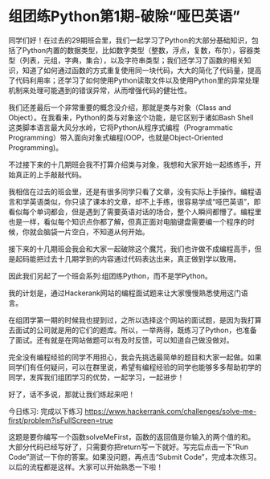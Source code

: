 # 组团练Python第1期-破除“哑巴英语”

同学们好！在过去的29期班会里，我们一起学习了Python的大部分基础知识，包括了Python内置的数据类型，比如数字类型（整数，浮点，复数，布尔），容器类型（列表，元组，字典，集合），以及字符串类型；我们还学习了函数的相关知识，知道了如何通过函数的方式重复使用同一块代码，大大的简化了代码量，提高了代码利用率；还学习了如何使用Python读取文件以及使用Python里的异常处理机制来处理可能遇到的错误异常，从而增强代码的健壮性。

我们还差最后一个非常重要的概念没介绍，那就是类与对象（Class and Object）。在我看来，Python的类与对象这个功能，是它区别于诸如Bash Shell 这类脚本语言最大风分水岭，它将Python从程序式编程（Programmatic Programming）带入面向对象式编程(OOP，也就是Object-Oriented Programming)。

不过接下来的十几期班会我不打算介绍类与对象，我想和大家开始一起练练手，开始真正的上手敲敲代码。

我相信在过去的班会里，还是有很多同学只看了文章，没有实际上手操作。编程语言和学英语类似，你只读了课本的文章，却不上手练，很容易学成“哑巴英语”，即看似每个单词都会，但是遇到了需要英语对话的场合，整个人瞬间都懵了。编程里也是一样，看似每个知识点你都了解，但真正面对电脑键盘需要编一个程序的时候，你就会脑袋一片空白，不知道从何开始。

接下来的十几期班会我会和大家一起破除这个魔咒，我们也许做不成编程高手，但是起码能把过去十几期学到的内容通过代码表达出来，真正做到学以致用。

因此我们另起了一个班会系列:组团练Python，而不是学Python。

我的计划是，通过Hackerank网站的编程面试题来让大家慢慢熟悉使用这门语言。

在组团学第一期的时候我也提到过，之所以选择这个网站的面试题，是因为我打算去面试的公司就是用的它们的题库。所以，一举两得，既练习了Python，也准备了面试。还有就是在网站做题可以有及时反馈，可以知道自己做没做对。

完全没有编程经验的同学不用担心，我会先挑选最简单的题目和大家一起做。如果同学们有任何疑问，可以在群里说，希望有编程经验的同学也能够多多帮助初学的同学，发挥我们组团学习的优势，一起学习，一起进步！

好了，话不多说，那就让我们练起来吧！

今日练习:
完成以下练习
https://www.hackerrank.com/challenges/solve-me-first/problem?isFullScreen=true

这题是要你编写一个函数solveMeFirst，函数的返回值是你输入的两个值的和。大部分代码已经写好了，只需要你把return写一下就好。写完后点击一下“Run Code”测试一下你的答案。如果没问题，再点击“Submit Code”，完成本次练习。以后的流程都是这样。大家可以开始熟悉一下啦！